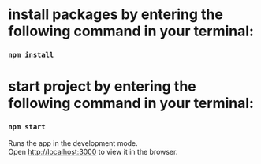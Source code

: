 # install packages by entering the following command in your terminal:

### `npm install`

# start project by entering the following command in your terminal:

### `npm start`

Runs the app in the development mode.\
Open [http://localhost:3000](http://localhost:3000) to view it in the browser.


